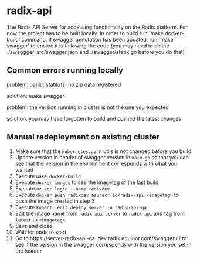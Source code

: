 # radix-api

The Radix API Server for accessing functionality on the Radix platform. For now the project has to be built locally. In order to build run 'make docker-build' command. If swagger annotation has been updated, run 'make swagger' to ensure it is following the code (you may need to delete ./swaggger_src/swagger.json and ./swagger/statik.go before you do that) 

## Common errors running locally

problem: panic: statik/fs: no zip data registered

solution: make swagger

problem: the version running in cluster is not the one you  expected

solution: you may have forgotten to build and pushed the latest changes

## Manual redeployment on existing cluster

1. Make sure that the `kubernetes.go` in utils is not changed before you build
2. Update version in header of swagger version in `main.go` so that you can see that the version in the environment corresponds with what you wanted
3. Execute `make docker-build`
4. Execute `docker images` to see the imagetag of the last build
5. Execute `az acr login --name radixdev`
6. Execute `docker push radixdev.azurecr.io/radix-api:<imagetag>` to push the image created in step 3
7. Execute `kubectl edit deploy server -n radix-api-qa`
8. Edit the image name from `radix-api-server` to `radix-api` and tag from `latest` to `<imagetag>`
9. Save and close
10. Wait for pods to start
11. Go to https://server-radix-api-qa.<cluster name>.dev.radix.equinor.com/swaggerui/ to see if the version in the swagger corresponds with the version you set in the header